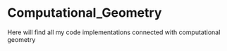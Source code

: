 # Computational_Geometry
Here will find all my code implementations connected with computational geometry

